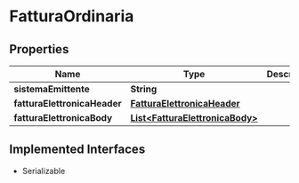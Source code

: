 

# FatturaOrdinaria


## Properties

| Name | Type | Description | Notes |
|------------ | ------------- | ------------- | -------------|
|**sistemaEmittente** | **String** |  |  [optional] |
|**fatturaElettronicaHeader** | [**FatturaElettronicaHeader**](FatturaElettronicaHeader.md) |  |  [optional] |
|**fatturaElettronicaBody** | [**List&lt;FatturaElettronicaBody&gt;**](FatturaElettronicaBody.md) |  |  [optional] |


## Implemented Interfaces

* Serializable


